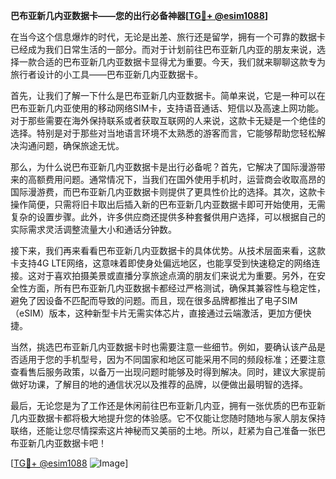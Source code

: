 **巴布亚新几内亚数据卡——您的出行必备神器[[TG💪+ @esim1088](https://t.me/s/esim1088)]**

在当今这个信息爆炸的时代，无论是出差、旅行还是留学，拥有一个可靠的数据卡已经成为我们日常生活的一部分。而对于计划前往巴布亚新几内亚的朋友来说，选择一款合适的巴布亚新几内亚数据卡显得尤为重要。今天，我们就来聊聊这款专为旅行者设计的小工具——巴布亚新几内亚数据卡。

首先，让我们了解一下什么是巴布亚新几内亚数据卡。简单来说，它是一种可以在巴布亚新几内亚使用的移动网络SIM卡，支持语音通话、短信以及高速上网功能。对于那些需要在海外保持联系或者获取互联网的人来说，这款卡无疑是一个绝佳的选择。特别是对于那些对当地语言环境不太熟悉的游客而言，它能够帮助您轻松解决沟通问题，确保旅途无忧。

那么，为什么说巴布亚新几内亚数据卡是出行必备呢？首先，它解决了国际漫游带来的高额费用问题。通常情况下，当我们在国外使用手机时，运营商会收取高昂的国际漫游费，而巴布亚新几内亚数据卡则提供了更具性价比的选择。其次，这款卡操作简便，只需将旧卡取出后插入新的巴布亚新几内亚数据卡即可开始使用，无需复杂的设置步骤。此外，许多供应商还提供多种套餐供用户选择，可以根据自己的实际需求灵活调整流量大小和通话分钟数。

接下来，我们再来看看巴布亚新几内亚数据卡的具体优势。从技术层面来看，这款卡支持4G LTE网络，这意味着即使身处偏远地区，也能享受到快速稳定的网络连接。这对于喜欢拍摄美景或直播分享旅途点滴的朋友们来说尤为重要。另外，在安全性方面，所有巴布亚新几内亚数据卡都经过严格测试，确保其兼容性与稳定性，避免了因设备不匹配而导致的问题。而且，现在很多品牌都推出了电子SIM（eSIM）版本，这种新型卡片无需实体芯片，直接通过云端激活，更加方便快捷。

当然，挑选巴布亚新几内亚数据卡时也需要注意一些细节。例如，要确认该产品是否适用于您的手机型号，因为不同国家和地区可能采用不同的频段标准；还要注意查看售后服务政策，以备万一出现问题时能够及时得到解决。同时，建议大家提前做好功课，了解目的地的通信状况以及推荐的品牌，以便做出最明智的选择。

最后，无论您是为了工作还是休闲前往巴布亚新几内亚，拥有一张优质的巴布亚新几内亚数据卡都将极大地提升您的体验感。它不仅能让您随时随地与家人朋友保持联络，还能让您尽情探索这片神秘而又美丽的土地。所以，赶紧为自己准备一张巴布亚新几内亚数据卡吧！

[[TG💪+ @esim1088](https://t.me/s/esim1088) ![Image](https://i.postimg.cc/4NQfJmqS/Snipaste-2025-05-13-00-14-12.png)]